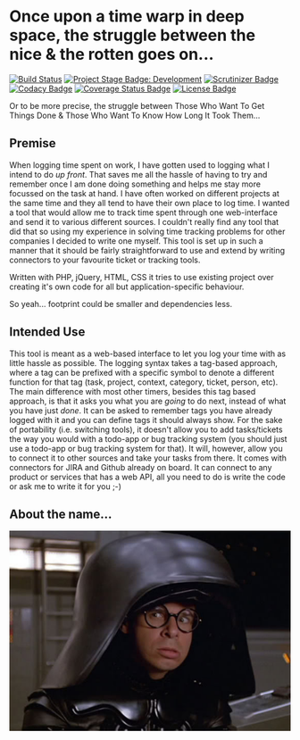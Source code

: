 # Once upon a time warp in deep space, the struggle between the nice & the rotten goes on...

[![Build Status][build_status_img]][build_status]
[![Project Stage Badge: Development]][Project Stage Page]
[![Scrutinizer Badge]][Code Quality Page]
[![Codacy Badge]][Codacy Page]
[![Coverage Status Badge]][Coveralls Page]
[![License Badge]][GPL3+]


Or to be more precise, the struggle between Those Who Want To Get Things Done & Those Who Want To Know How Long It Took Them...

## Premise
When logging time spent on work, I have gotten used to logging what I intend to do _up front_. That saves me all the hassle of having to try and remember once I am done doing something and helps me stay more focussed on the task at hand.
I have often worked on different projects at the same time and they all tend to have their own place to log time. I wanted a tool that would allow me to track time spent through one web-interface and send it to various different sources. 
I couldn't really find any tool that did that so using my experience in solving time tracking problems for other companies I decided to write one myself.
This tool is set up in such a manner that it should be fairly straightforward to use and extend by writing connectors to your favourite ticket or tracking tools.

Written with PHP, jQuery, HTML, CSS it tries to use existing project over creating it's own code for all but application-specific behaviour.

So yeah... footprint could be smaller and dependencies less.

## Intended Use
This tool is meant as a web-based interface to let you log your time with as little hassle as possible. The logging syntax takes a tag-based approach, where a tag can be prefixed with a specific symbol to denote a different function for that tag (task, project, context, category, ticket, person, etc). The main difference with most other timers, besides this tag based approach, is that it asks you what you are _going_ to do next, instead of what you have just _done_. It can be asked to remember tags you have already logged with it and you can define tags it should always show.
For the sake of portability (i.e. switching tools), it doesn't allow you to add tasks/tickets the way you would with a todo-app or bug tracking system (you should just use a todo-app or bug tracking system for that). It will, however, allow you to connect it to other sources and take your tasks from there. It comes with connectors for JIRA and Github already on board. It can connect to any product or services that has a web API, all you need to do is write the code or ask me to write it for you ;-)

## About the name...
![Dark Helmet][dark_helmet_img]

[dark_helmet_img]: https://github.com/potherca/Dark-Helmet/raw/master/dark_helmet.jpg  "I am your father's brother's nephew's cousin's former roommate!"
[build_status]: http://travis-ci.org/potherca/Dark-Helmet "Current Build Status"
[build_status_img]: https://travis-ci.org/potherca/Dark-Helmet.png?branch=master "Current Build Status"



[Project Stage Page]: http://bl.ocks.org/potherca/raw/a2ae67caa3863a299ba0/
[Releases Page]: /releases/
[Codacy Page]: https://www.codacy.com/public/potherca/Dark-Helmet.git
[GPL3+]: LICENSE
[Code Quality Page]: https://scrutinizer-ci.com/g/potherca/Dark-Helmet/
[Coveralls Page]: https://coveralls.io/r/potherca/Dark-Helmet

[Codacy Badge]: https://www.codacy.com/project/badge/ceaf9c9d7f0449fdb3df0c4753c48906
[License Badge]: https://img.shields.io/badge/License-GPL3%2B-lightgray.svg
[Project Stage Badge: Development]: http://img.shields.io/badge/Project%20Stage-Development-yellowgreen.svg
[Scrutinizer Badge]: http://img.shields.io/scrutinizer/g/potherca/Dark-Helmet.svg
[Coverage Status Badge]: https://img.shields.io/coveralls/potherca/Dark-Helmet.svg
